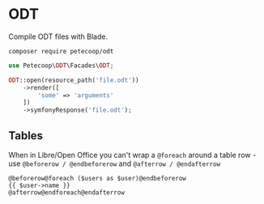 # ODT

Compile ODT files with Blade.

`composer require petecoop/odt`

```php
use Petecoop\ODT\Facades\ODT;

ODT::open(resource_path('file.odt'))
    ->render([
        'some' => 'arguments'
    ])
    ->symfonyResponse('file.odt');
```

## Tables

When in Libre/Open Office you can't wrap a `@foreach` around a table row - use `@beforerow / @endbeforerow` and `@afterrow / @endafterrow`

```
@beforerow@foreach ($users as $user)@endbeforerow
{{ $user->name }}
@afterrow@endforeach@endafterrow
```
